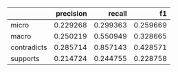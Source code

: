 |             |   precision |   recall |       f1 |
|:------------|------------:|---------:|---------:|
| micro       |    0.229268 | 0.299363 | 0.259669 |
| macro       |    0.250219 | 0.550949 | 0.328665 |
| contradicts |    0.285714 | 0.857143 | 0.428571 |
| supports    |    0.214724 | 0.244755 | 0.228758 |